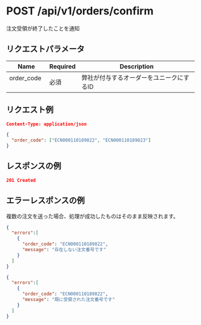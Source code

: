# POST /api/v1/orders/confirm
注文受領が終了したことを通知

## リクエストパラメータ
| Name          | Required      | Description                                                 |
|---------------|---------------|-------------------------------------------------------------|
| order_code    | 必須           | 弊社が付与するオーダーをユニークにするID                   |

## リクエスト例
```json
Content-Type: application/json

{
  "order_code": ["ECN000110189822", "ECN000110189823"]
}
```

## レスポンスの例
```json
201 Created
```

## エラーレスポンスの例
複数の注文を送った場合、処理が成功したものはそのまま反映されます。
```json
{
  "errors":[
    {
      "order_code": "ECN000110189822",
      "message": "存在しない注文番号です"
    }
  ]
}
```
```json
{
  "errors":[
    {
      "order_code": "ECN000110189822",
      "message": "既に受領された注文番号です"
    }
  ]
}
```
